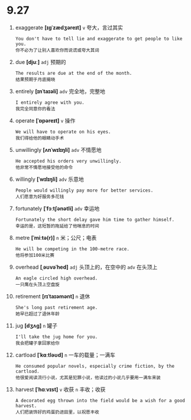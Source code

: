 # 9.27

1. exaggerate **[ɪɡˈzædʒəreɪt]** `v` 夸大，言过其实

   ```
   You don't have to tell lie and exaggerate to get people to like you.
   你不必为了让别人喜欢你而说谎或夸大其词
   ```

2. due **[djuː]** `adj` 预期的

   ```
   The results are due at the end of the month.
   结果预期于月底揭晓
   ```

3. entirely **[ɪnˈtaɪəli]** `adv` 完全地，完整地

   ```
   I entirely agree with you.
   我完全同意你的看法
   ```

4. operate **[ˈɒpəreɪt]** `v` 操作

   ```
   We will have to operate on his eyes.
   我们得给他的眼睛动手术
   ```

5. unwillingly **[ʌnˈwɪlɪŋli]** `adv` 不情愿地

   ```
   He accepted his orders very unwillingly.
   他非常不情愿地接受他的命令
   ```

6. willingly **[ˈwɪlɪŋli]** `adv` 乐意地

   ```
   People would willingly pay more for better services.
   人们愿意为好服务多花钱
   ```

7. fortunately **[ˈfɔːtʃənətli]** `adv` 幸运地

   ```
   Fortunately the short delay gave him time to gather himself.
   幸运的是，这短暂的拖延给了他喘息的时间
   ```

8. metre **[ˈmiːtə(r)]** `n` 米；公尺；电表

   ```
   He will be competing in the 100-metre race.
   他将参加100米比赛
   ```

9. overhead **[ˌəʊvəˈhed]** `adj` 头顶上的，在空中的 `adv` 在头顶上

   ```
   An eagle circled high overhead.
   一只鹰在头顶上空盘旋
   ```

10. retirement **[rɪˈtaɪəmənt]** `n` 退休

    ```
    She's long past retirement age.
    她早已超过了退休年龄
    ```

11. jug **[dʒʌɡ]** `n` 罐子

    ```
    I'll take the jug home for you.
    我会把罐子拿回家给你
    ```

12. cartload **[ˈkɑːtləʊd]** `n` 一车的载量；一满车

    ```
    He consumed popular novels, especially crime fiction, by the cartload.
    他很爱阅读流行小说，尤其是犯罪小说，他读过的小说几乎要用一满车来装
    ```

13. harvest **[ˈhɑːvɪst]** `v` 收获 `n` 丰收；收获
    ```
    A decorated egg thrown into the field would be a wish for a good harvest.
    人们把装饰好的鸡蛋扔进田里，以祝愿丰收
    ```
